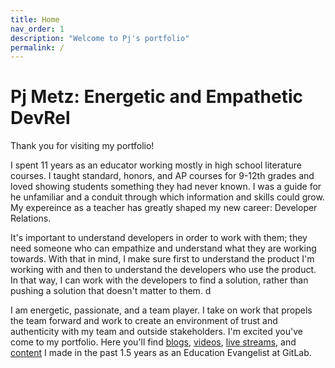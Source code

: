 ```yaml
---
title: Home
nav_order: 1
description: "Welcome to Pj's portfolio"
permalink: /
---
```


# Pj Metz: Energetic and Empathetic DevRel

Thank you for visiting my portfolio! 

I spent 11 years as an educator working mostly in high school literature courses. I taught standard, honors, and AP courses for  9-12th grades and loved showing students something they had never known. I was a guide for he unfamiliar and a conduit through which information and skills could grow. My expereince as a teacher has greatly shaped my new career: Developer Relations. 

It's important to understand developers in order to work with them; they need someone who can empathize and understand what they are working towards. With that in mind, I make sure first to understand the product I'm working with and then to understand the developers who use the product. In that way, I can work with the developers to find a solution, rather than pushing a solution that doesn't matter to them. d

I am energetic, passionate, and a team player. I take on work that propels the team forward and work to create an environment of trust and authenticity with my team and outside stakeholders. I'm excited you've come to my portfolio. Here you'll find [blogs](), [videos](), [live streams](), and [content]() I made in the past 1.5 years as an Education Evangelist at GitLab. 

